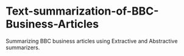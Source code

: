 # Text-summarization-of-BBC-Business-Articles
Summarizing BBC business articles using Extractive and Abstractive summarizers.
